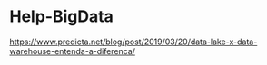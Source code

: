 # Help-BigData

<https://www.predicta.net/blog/post/2019/03/20/data-lake-x-data-warehouse-entenda-a-diferenca/>
